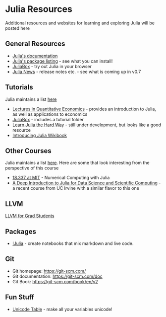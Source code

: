 # Julia Resources

Additional resources and websites for learning and exploring Julia will be posted here

## General Resources
* [Julia's documentation](https://docs.julialang.org/en/stable/)
* [Julia's package listing](https://pkg.julialang.org/) - see what you can install!
* [JuliaBox](https://juliabox.org) - try out Julia in your browser
* [Julia News](https://github.com/JuliaLang/julia/blob/master/NEWS.md) - release notes etc. - see what is coming up in v0.7


## Tutorials
Julia maintains a list [here](https://julialang.org/learning/)

* [Lectures in Quantitative Economics](https://lectures.quantecon.org/jl/learning_julia.html) - provides an introduction to Julia, as well as applications to economics
* [JuliaBox](https://juliabox.org) - includes a tutorial folder
* [Learn Julia the Hard Way](https://github.com/chrisvoncsefalvay/learn-julia-the-hard-way) -
still under development, but looks like a good resource
* [Introducing Julia Wikibook](https://en.wikibooks.org/wiki/Introducing_Julia)


## Other Courses
Julia maintains a list [here](https://julialang.org/teaching/).  Here are some that look interesting from the perspective of this course

* [18.337 at MIT](http://courses.csail.mit.edu/18.337/2016/calendar.html) - Numerical Computing with Julia
* [A Deep Introduction to Julia for Data Science and Scientific Computing](https://ucidatascienceinitiative.github.io/IntroToJulia/) - a recent course from UC Irvine with a similar flavor to this one


## LLVM

[LLVM for Grad Students](http://www.cs.cornell.edu/~asampson/blog/llvm.html)

## Packages

* [IJulia](https://github.com/JuliaLang/IJulia.jl) - create notebooks that mix markdown and live code.

## Git
* Git homepage: https://git-scm.com/
* Git documentation: https://git-scm.com/doc
* Git Book: https://git-scm.com/book/en/v2


## Fun Stuff

* [Unicode Table](https://docs.julialang.org/en/stable/manual/unicode-input) - make all your variables unicode!
